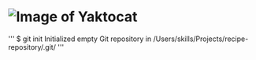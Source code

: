 

#  ![Image of Yaktocat](https://octodex.github.com/images/yaktocat.png)

'''
$ git init
Initialized empty Git repository in /Users/skills/Projects/recipe-repository/.git/
'''
